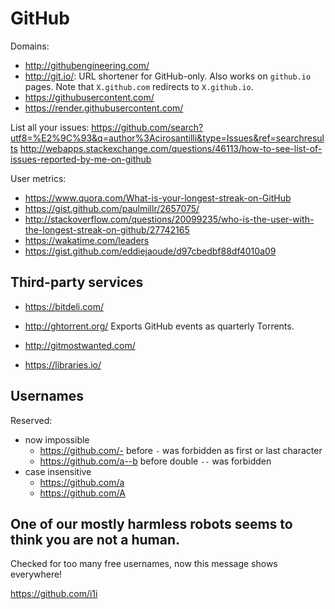 # GitHub

Domains:

- <http://githubengineering.com/>
- <http://git.io/>: URL shortener for GitHub-only. Also works on `github.io` pages. Note that `X.github.com` redirects to `X.github.io`.
- <https://githubusercontent.com/>
- <https://render.githubusercontent.com/>

List all your issues: <https://github.com/search?utf8=%E2%9C%93&q=author%3Acirosantilli&type=Issues&ref=searchresults> <http://webapps.stackexchange.com/questions/46113/how-to-see-list-of-issues-reported-by-me-on-github>

User metrics:

- https://www.quora.com/What-is-your-longest-streak-on-GitHub
- https://gist.github.com/paulmillr/2657075/
- http://stackoverflow.com/questions/20099235/who-is-the-user-with-the-longest-streak-on-github/27742165
- https://wakatime.com/leaders
- https://gist.github.com/eddiejaoude/d97cbedbf88df4010a09

## Third-party services

- <https://bitdeli.com/>

- <http://ghtorrent.org/> Exports GitHub events as quarterly Torrents.

- <http://gitmostwanted.com/>

- <https://libraries.io/>

## Usernames

Reserved:

- now impossible
    - <https://github.com/-> before `-` was forbidden as first or last character
    - <https://github.com/a--b> before double `--` was forbidden
- case insensitive
    - <https://github.com/a>
    - <https://github.com/A>

## One of our mostly harmless robots seems to think you are not a human.

Checked for too many free usernames, now this message shows everywhere!

https://github.com/i1i
